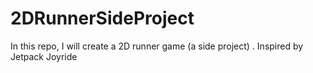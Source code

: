 # 2DRunnerSideProject
In this repo, I will create a 2D runner game (a side project) . Inspired by Jetpack Joyride
